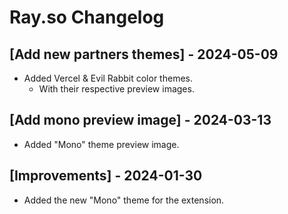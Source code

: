# Ray.so Changelog

## [Add new partners themes] - 2024-05-09

- Added Vercel & Evil Rabbit color themes.
  - With their respective preview images.

## [Add mono preview image] - 2024-03-13

- Added "Mono" theme preview image.

## [Improvements] - 2024-01-30

- Added the new "Mono" theme for the extension.
